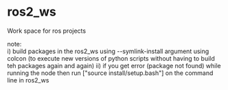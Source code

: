 # ros2_ws
Work space for ros projects

note: 
<br>
i) build packages in the ros2_ws using --symlink-install argument using colcon (to execute new versions of python scripts without having to build teh packages again and again)
ii) if you get error (package not found) while running the node then run ["source install/setup.bash"] on the command line in ros2_ws 
